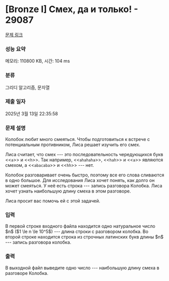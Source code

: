 # [Bronze I] Смех, да и только! - 29087 

[문제 링크](https://www.acmicpc.net/problem/29087) 

### 성능 요약

메모리: 110800 KB, 시간: 104 ms

### 분류

그리디 알고리즘, 문자열

### 제출 일자

2025년 3월 13일 22:35:58

### 문제 설명

<p>Колобок любит много смеяться. Чтобы подготовиться к встрече с потенциальным противником, Лиса решает изучить его смех. </p>

<p>Лиса считает, что смех  --- это последовательность чередующихся букв <<<code>a</code>>> и  <<<code>h</code>>>. Так например, <<<code>ahahaha</code>>>, <<<code>hah</code>>> и <<<code>a</code>>> являются смехом, а <<<code>abacaba</code>>> и <<<code>hh</code>>> --- нет.</p>

<p>Колобок разговаривает очень быстро, поэтому все его слова сливаются в одно большое. Для исследования Лиса хочет понять, как долго он может смеяться. У неё есть строка --- запись разговора Колобка. Лиса хочет узнать наибольшую длину смеха в этом разговоре.</p>

<p>Лиса просит вас помочь ей с этой задачей. </p>

### 입력 

 <p>В первой строке входного файла находится одно натуральное число $n$ ($1 \le n \le 10^5$) --- длина строки с разговором колобка. Во второй строке находится строка из строчных латинских букв длины $n$ --- запись разговора колобка.</p>

### 출력 

 <p>В выходной файл выведите одно число --- наибольшую длину смеха в разговоре Колобка.</p>

